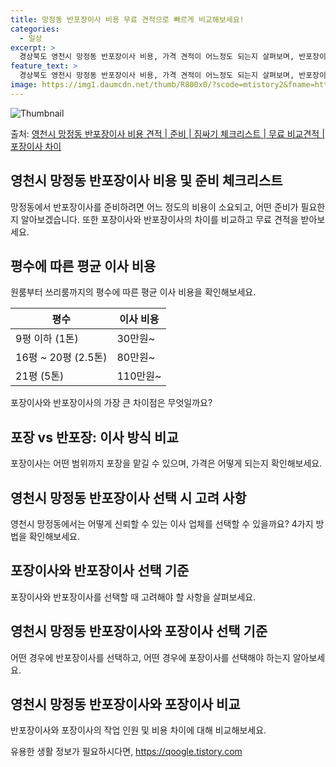```yaml
---
title: 망정동 반포장이사 비용 무료 견적으로 빠르게 비교해보세요!
categories:
  - 일상
excerpt: >
  경상북도 영천시 망정동 반포장이사 비용, 가격 견적이 어느정도 되는지 살펴보며, 반포장이사를 준비함에 있어 짐싸기 준비 체크리스트가 무엇인지 보겠습니다. 마지막으로 포장이사와 차이점을 통해 무료 비교견적으로 어떤 것이 더 합리적인 선택인지 공유 드립니다.영천시 망정동 포장이사 견적 샘플 보기 👈 클릭영천시 망정동 포장이사 가격 살펴보기 👈 클릭영천시 망정동 반포장이사 평균 이사 비용평수영천시 망정동 평균 이사 비용원룸 이사9평 이하 (1톤)30만원~투룸/쓰리룸 이사16평 ~ 20평 (2.5톤)80만원~쓰리룸 이사21평 (5톤) ~110만원~우리집 무료 이사견적 받기 👈 클릭포장 vs 반포장: 이사 방식 비교이사를 할 때 포장과 반포장의 가장 큰 차이점은?포장이사는 이사 전체 작업을 담당하는데 반해,..
feature_text: >
  경상북도 영천시 망정동 반포장이사 비용, 가격 견적이 어느정도 되는지 살펴보며, 반포장이사를 준비함에 있어 짐싸기 준비 체크리스트가 무엇인지 보겠습니다. 마지막으로 포장이사와 차이점을 통해 무료 비교견적으로 어떤 것이 더 합리적인 선택인지 공유 드립니다.영천시 망정동 포장이사 견적 샘플 보기 👈 클릭영천시 망정동 포장이사 가격 살펴보기 👈 클릭영천시 망정동 반포장이사 평균 이사 비용평수영천시 망정동 평균 이사 비용원룸 이사9평 이하 (1톤)30만원~투룸/쓰리룸 이사16평 ~ 20평 (2.5톤)80만원~쓰리룸 이사21평 (5톤) ~110만원~우리집 무료 이사견적 받기 👈 클릭포장 vs 반포장: 이사 방식 비교이사를 할 때 포장과 반포장의 가장 큰 차이점은?포장이사는 이사 전체 작업을 담당하는데 반해,..
image: https://img1.daumcdn.net/thumb/R800x0/?scode=mtistory2&fname=https%3A%2F%2Fblog.kakaocdn.net%2Fdn%2FcLB6wX%2FbtsHbfvEsOt%2Ftm7vgjihBm8eRjlHhBccOK%2Fimg.webp
---
```


![Thumbnail](https://img1.daumcdn.net/thumb/R800x0/?scode=mtistory2&fname=https%3A%2F%2Fblog.kakaocdn.net%2Fdn%2FcLB6wX%2FbtsHbfvEsOt%2Ftm7vgjihBm8eRjlHhBccOK%2Fimg.webp)

<p>출처: <a href="https://qoogle.tistory.com/9472" rel="dofollow">영천시 망정동 반포장이사 비용 견적 | 준비 | 짐싸기 체크리스트 | 무료 비교견적 | 포장이사 차이</a> </p>

## 영천시 망정동 반포장이사 비용 및 준비 체크리스트

망정동에서 반포장이사를 준비하려면 어느 정도의 비용이 소요되고, 어떤 준비가 필요한지 알아보겠습니다. 또한 포장이사와 반포장이사의 차이를
비교하고 무료 견적을 받아보세요.

## 평수에 따른 평균 이사 비용

원룸부터 쓰리룸까지의 평수에 따른 평균 이사 비용을 확인해보세요.

평수 | 이사 비용  
---|---  
9평 이하 (1톤) | 30만원~  
16평 ~ 20평 (2.5톤) | 80만원~  
21평 (5톤) | 110만원~  
  
포장이사와 반포장이사의 가장 큰 차이점은 무엇일까요?

## **포장 vs 반포장: 이사 방식 비교**

포장이사는 어떤 범위까지 포장을 맡길 수 있으며, 가격은 어떻게 되는지 확인해보세요.

## **영천시 망정동 반포장이사 선택 시 고려 사항**

영천시 망정동에서는 어떻게 신뢰할 수 있는 이사 업체를 선택할 수 있을까요? 4가지 방법을 확인해보세요.

## 포장이사와 반포장이사 선택 기준

포장이사와 반포장이사를 선택할 때 고려해야 할 사항을 살펴보세요.

## **영천시 망정동 반포장이사와 포장이사 선택 기준**

어떤 경우에 반포장이사를 선택하고, 어떤 경우에 포장이사를 선택해야 하는지 알아보세요.

## **영천시 망정동 반포장이사와 포장이사 비교**

반포장이사와 포장이사의 작업 인원 및 비용 차이에 대해 비교해보세요.



 

유용한 생활 정보가 필요하시다면, <a href="https://qoogle.tistory.com" rel="dofollow">https://qoogle.tistory.com</a>


